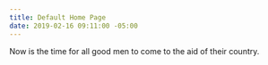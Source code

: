 ```yaml
---
title: Default Home Page
date: 2019-02-16 09:11:00 -05:00
---
```


Now is the time for all good men to come to the aid of their country.